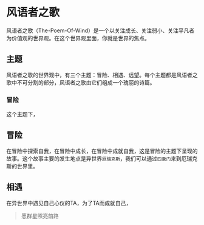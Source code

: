 # 风语者之歌
 风语者之歌（The-Poem-Of-Wind）是一个以关注成长、关注弱小、关注平凡者为价值观的世界观。在这个世界观里面，你就是世界的焦点。

## 主题

风语者之歌的世界观中，有三个主题：冒险、相遇、远望。每个主题都是风语者之歌中不可分割的部分，风语者之歌由它们组成一个瑰丽的诗篇。

### 冒险

这个主题下，

## 冒险

在冒险中探索自我，在冒险中成长，在冒险中成就自我，这是冒险的主题下呈现的故事。这个故事主要的发生地点是异世界`厄瑞克斯`，我们可以通过`四象门`来到厄瑞克斯的世界里。

## 相遇

在异世界中遇见自己心仪的TA，为了TA而成就自己，





> 愿群星照亮前路